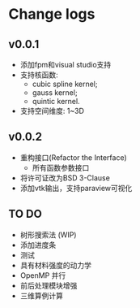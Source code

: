 # Change logs

## v0.0.1

- 添加fpm和visual studio支持
- 支持核函数:
  - cubic spline kernel;
  - gauss kernel;
  - quintic kernel.
- 支持空间维度: 1~3D

## v0.0.2

- 重构接口(Refactor the Interface)
  - 所有函数参数接口
- 将许可证改为BSD 3-Clause
- 添加vtk输出，支持paraview可视化

## TO DO

- 树形搜索法 (WIP)
- 添加进度条
- 测试
- 具有材料强度的动力学
- OpenMP 并行
- 前后处理模块增强
- 三维算例计算
